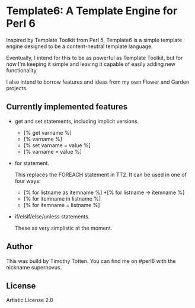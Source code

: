 # Template6: A Template Engine for Perl 6 #

Inspired by Template Toolkit from Perl 5,
Template6 is a simple template engine designed to be
a content-neutral template language.

Eventually, I intend for this to be as powerful as
Template Toolkit, but for now I'm keeping it simple
and leaving it capable of easily adding new functionality.

I also intend to borrow features and ideas from
my own Flower and Garden projects.

## Currently implemented features

*    get and set statements, including implicit versions.

     * [% get varname %]
     * [% varname %]
     * [% set varname = value %]
     * [% varname = value %]

*    for statement.

     This replaces the FOREACH statement in TT2.
     It can be used in one of four ways:
     * [% for listname as itemname %]
     *[% for listname -> itemname %]
     * [% for itemname in listname %]
     * [% for itemname = listname %]

*    if/elsif/else/unless statements.

     These as very simplistic at the moment.
  
## Author

This was build by Timothy Totten. You can find me on #perl6 with the nickname supernovus.

## License

Artistic License 2.0

